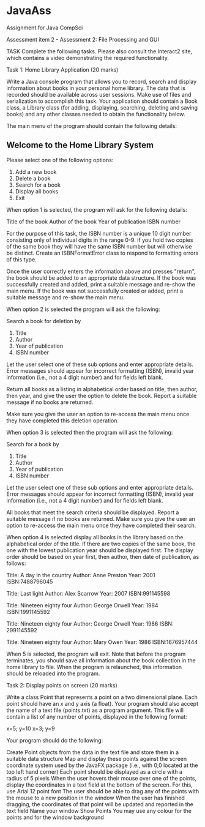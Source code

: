 # JavaAss
Assignment for Java CompSci

Assessment item 2 - Assessment 2: File Processing and GUI

TASK
Complete the following tasks. Please also consult the Interact2 site, which contains a video demonstrating the required functionality. 

Task 1: Home Library  Application (20 marks)

Write a Java console program that allows you to record, search and display information about books in your personal home library. The data that is recorded should be available across user sessions. Make use of files and serialization to accomplish this task. Your application should contain a Book class, a Library class (for adding, displaying, searching, deleting and saving books) and any other classes needed to obtain the functionality below. 

The main menu of the program should contain the following details:

## Welcome to the Home Library System ##

Please select one of the following options:
1. Add a new book
2. Delete a book
3. Search for a book
4. Display all books
5. Exit

When option 1 is selected, the program will ask for the following details:

Title of the book
Author of the book
Year of publication
ISBN number

For the purpose of this task, the ISBN number is a unique 10 digit number consisting only of individual digits in the range 0-9.  If you hold two copies of the same book they will have the same ISBN number but will otherwise be distinct. Create an ISBNFormatError class to respond to formatting errors of this type.

Once the user correctly enters the information above and presses "return", the book should be added to an appropriate data structure. If the book was successfully created and added, print a suitable message and re-show the main menu. If the book was not successfully created or added, print a suitable message and re-show the main menu.  

When option 2 is selected the program will ask the following:

Search a book for deletion by
1. Title
2. Author
3. Year of publication
4. ISBN number

Let the user select one of these sub options and enter appropriate details. Error messages should appear for incorrect formatting (ISBN), invalid year information (i.e., not a 4 digit number) and for fields left blank.

Return all books as a listing in alphabetical order based on title, then author, then year, and give the user the option to delete the book. Report a suitable message if no books are returned.

Make sure you give the user an option to re-access the main menu once they have completed this deletion operation.

When option 3 is selected then the program will ask the following:

Search for a book by
1. Title
2. Author
3. Year of publication
4. ISBN number

Let the user select one of these sub options and enter appropriate details. Error messages should appear for incorrect formatting (ISBN), invalid year information (i.e., not a 4 digit number) and for fields left blank.

All books that meet the search criteria should be displayed. Report a suitable message if no books are returned. Make sure you give the user an option to re-access the main menu once they have completed their search.

When option 4 is selected display all books in the library based on the alphabetical order of the title. If there are two copies of the same book, the one with the lowest publication year should be displayed first. The display order should be based on year first, then author, then date of publication, as follows:

Title: A day in the country
Author: Anne Preston
Year: 2001
ISBN:7488796045

Title: Last light
Author: Alex Scarrow
Year: 2007
ISBN:991145598

Title: Nineteen eighty four
Author: George Orwell
Year: 1984
ISBN:1991145592

Title: Nineteen eighty four
Author: George Orwell
Year: 1986
ISBN: 2991145592

Title: Nineteen eighty four
Author: Mary Owen
Year: 1986
ISBN:1676957444

When 5 is selected, the program will exit. Note that before the program terminates, you should save all information about the book collection in the home library to file. When the program is relaunched, this information should be reloaded into the program. 

Task 2: Display points on screen (20 marks)

Write a class Point that represents a point on a two dimensional plane. Each point should have an x and y axis (a float).  Your program should also accept the name of a text file (points.txt) as a program argument. This file will contain a list of any number of points, displayed in the following format:

x=5; y=10
x=3; y=9

Your program should do the following:

Create Point objects from the data in the text file and store them in a suitable data structure
Map and display these points against the screen coordinate system used by the JavaFX package (i.e., with 0,0 located at the top left hand corner)
Each point should be displayed as a circle with a radius of 5 pixels
When the user hovers their mouse over one of the points, display the coordinates in a text field at the bottom of the screen. For this, use Arial 12 point font
The user should be able to drag any of the points with the mouse to a new position in the window
When the user has finished dragging, the coordinates of that point will be updated and reported in the text field
Name your window Show Points
You may use any colour for the points and for the window background
